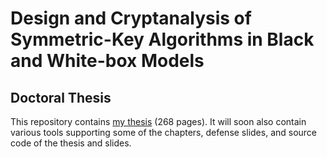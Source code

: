 # Design and Cryptanalysis of Symmetric-Key Algorithms in Black and White-box Models
## Doctoral Thesis

This repository contains [my thesis](./thesis.pdf) (268 pages). It will soon also contain various tools supporting some of the chapters, defense slides, and source code of the thesis and slides.
